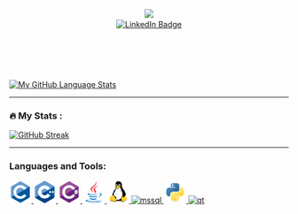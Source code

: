 <!--
**krisztinahorvath/krisztinahorvath** is a ✨ _special_ ✨ repository because its `README.md` (this file) appears on your GitHub profile.

Here are some ideas to get you started:

- 🔭 I’m currently working on ...
- 🌱 I’m currently learning ...
- 👯 I’m looking to collaborate on ...
- 🤔 I’m looking for help with ...
- 💬 Ask me about ...
- 📫 How to reach me: ...
- 😄 Pronouns: ...
- ⚡ Fun fact: ...
-->

<div id="header" align="center">
  <img src="https://media.giphy.com/media/paTz7UZbPfTZFRYnnB/giphy.gif" width="250"/>
</div>

<div id="badges" align="center">
  <a href="https://www.linkedin.com/in/krisztina-horvath-844aab172/">
    <img src="https://img.shields.io/badge/LinkedIn-blue?style=for-the-badge&logo=linkedin&logoColor=white" alt="LinkedIn Badge" width = 90/>
  </a>
</div>

<h1 align="center">
<img src="https://komarev.com/ghpvc/?username=krisztinahorvath&color=blue" alt="" align="center"/>
</h1>

<!-- <h1 align="center">
  hello
  <img src="https://media.giphy.com/media/hvRJCLFzcasrR4ia7z/giphy.gif" width="30px"/>
</h1> -->


<!-- [![Top Langs](https://github-readme-stats.vercel.app/api/top-langs/?username=krisztinahorvath&layout=compact&theme=vision-friendly-dark)](https://github.com/anuraghazra/github-readme-stats) -->

<!-- [![My GitHub Stats](https://github-readme-stats.vercel.app/api/?username=krisztinahorvath&count_private=true&theme=tokyonight&showicons=true)]() -->
[![My GitHub Language Stats](https://github-readme-stats.vercel.app/api/top-langs/?username=krisztinahorvath&langs_count=5&theme=dark)]()


---

### :fire: My Stats :

[![GitHub Streak](http://github-readme-streak-stats.herokuapp.com?user=krisztinahorvath&theme=dark)](https://git.io/streak-stats)

---
<h3 align="left">Languages and Tools:</h3>
<p align="left"> 
    <a href="https://www.cprogramming.com/" target="_blank" rel="noreferrer"> 
        <img src="https://raw.githubusercontent.com/devicons/devicon/master/icons/c/c-original.svg" alt="c" width="40" height="40"/> 
    </a> 
    <a href="https://www.w3schools.com/cpp/" target="_blank" rel="noreferrer"> 
        <img src="https://raw.githubusercontent.com/devicons/devicon/master/icons/cplusplus/cplusplus-original.svg" alt="cplusplus" width="40" height="40"/> 
    </a> 
    <a href="https://www.w3schools.com/cs/" target="_blank" rel="noreferrer"> 
        <img src="https://raw.githubusercontent.com/devicons/devicon/master/icons/csharp/csharp-original.svg" alt="csharp" width="40" height="40"/> 
    </a> 
    <a href="https://www.java.com" target="_blank" rel="noreferrer"> 
        <img src="https://raw.githubusercontent.com/devicons/devicon/master/icons/java/java-original.svg" alt="java" width="40" height="40"/> 
    </a> 
    <a href="https://www.linux.org/" target="_blank" rel="noreferrer"> 
        <img src="https://raw.githubusercontent.com/devicons/devicon/master/icons/linux/linux-original.svg" alt="linux" width="40" height="40"/> 
    </a> 
    <a href="https://www.microsoft.com/en-us/sql-server" target="_blank" rel="noreferrer"> 
        <img src="https://www.svgrepo.com/show/303229/microsoft-sql-server-logo.svg" alt="mssql" width="40" height="40"> 
    </a> 
    <a href="https://www.python.org" target="_blank" rel="noreferrer"> 
        <img src="https://raw.githubusercontent.com/devicons/devicon/master/icons/python/python-original.svg" alt="python" width="40" height="40"/> 
    </a> 
    <a href="https://www.qt.io/" target="_blank" rel="noreferrer"> 
        <img src="https://upload.wikimedia.org/wikipedia/commons/0/0b/Qt_logo_2016.svg" alt="qt" width="40" height="40"/> 
    </a> 
</p
